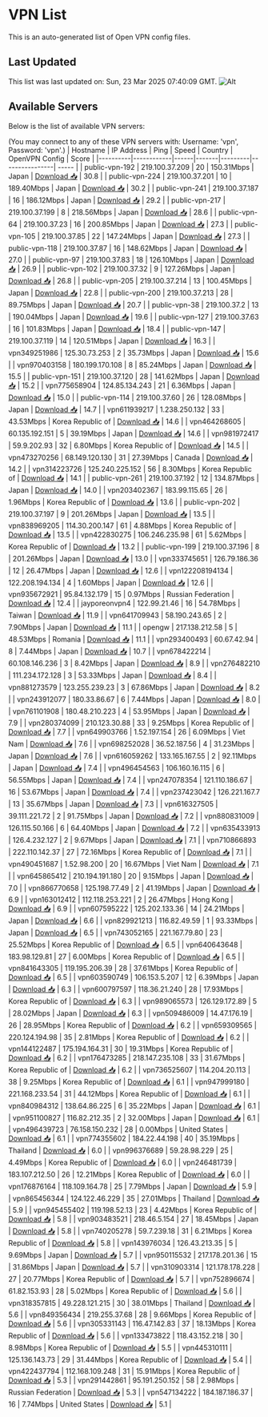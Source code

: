 # VPN List

This is an auto-generated list of Open VPN config files.

## Last Updated

This list was last updated on: Sun, 23 Mar 2025 07:40:09 GMT.
![Alt](https://repobeats.axiom.co/api/embed/186b98318ef1479477931607c1ad7d823f12451f.svg "Repobeats analytics image")

## Available Servers

Below is the list of available VPN servers:

(You may connect to any of these VPN servers with: Username: 'vpn', Password: 'vpn'.)
| Hostname | IP Address | Ping | Speed | Country | OpenVPN Config | Score |
|----------|------------|------|-------|---------|----------------| ----- |
| public-vpn-192 | 219.100.37.209 | 20 | 150.31Mbps | Japan | [Download 📥](./configs/server_0_JP.ovpn) | 30.8 |
| public-vpn-224 | 219.100.37.201 | 10 | 189.40Mbps | Japan | [Download 📥](./configs/server_1_JP.ovpn) | 30.2 |
| public-vpn-241 | 219.100.37.187 | 16 | 186.12Mbps | Japan | [Download 📥](./configs/server_2_JP.ovpn) | 29.2 |
| public-vpn-217 | 219.100.37.199 | 8 | 218.56Mbps | Japan | [Download 📥](./configs/server_3_JP.ovpn) | 28.6 |
| public-vpn-64 | 219.100.37.23 | 16 | 200.85Mbps | Japan | [Download 📥](./configs/server_4_JP.ovpn) | 27.3 |
| public-vpn-105 | 219.100.37.85 | 22 | 147.24Mbps | Japan | [Download 📥](./configs/server_5_JP.ovpn) | 27.3 |
| public-vpn-118 | 219.100.37.87 | 16 | 148.62Mbps | Japan | [Download 📥](./configs/server_6_JP.ovpn) | 27.0 |
| public-vpn-97 | 219.100.37.83 | 18 | 126.10Mbps | Japan | [Download 📥](./configs/server_7_JP.ovpn) | 26.9 |
| public-vpn-102 | 219.100.37.32 | 9 | 127.26Mbps | Japan | [Download 📥](./configs/server_8_JP.ovpn) | 26.8 |
| public-vpn-205 | 219.100.37.214 | 13 | 100.45Mbps | Japan | [Download 📥](./configs/server_9_JP.ovpn) | 22.8 |
| public-vpn-200 | 219.100.37.213 | 28 | 89.75Mbps | Japan | [Download 📥](./configs/server_10_JP.ovpn) | 20.7 |
| public-vpn-38 | 219.100.37.2 | 13 | 190.04Mbps | Japan | [Download 📥](./configs/server_11_JP.ovpn) | 19.6 |
| public-vpn-127 | 219.100.37.63 | 16 | 101.83Mbps | Japan | [Download 📥](./configs/server_12_JP.ovpn) | 18.4 |
| public-vpn-147 | 219.100.37.119 | 14 | 120.51Mbps | Japan | [Download 📥](./configs/server_13_JP.ovpn) | 16.3 |
| vpn349251986 | 125.30.73.253 | 2 | 35.73Mbps | Japan | [Download 📥](./configs/server_14_JP.ovpn) | 15.6 |
| vpn970403158 | 180.199.170.108 | 8 | 85.24Mbps | Japan | [Download 📥](./configs/server_15_JP.ovpn) | 15.5 |
| public-vpn-151 | 219.100.37.120 | 28 | 141.62Mbps | Japan | [Download 📥](./configs/server_16_JP.ovpn) | 15.2 |
| vpn775658904 | 124.85.134.243 | 21 | 6.36Mbps | Japan | [Download 📥](./configs/server_17_JP.ovpn) | 15.0 |
| public-vpn-114 | 219.100.37.60 | 26 | 128.08Mbps | Japan | [Download 📥](./configs/server_18_JP.ovpn) | 14.7 |
| vpn611939217 | 1.238.250.132 | 33 | 43.53Mbps | Korea Republic of | [Download 📥](./configs/server_19_KR.ovpn) | 14.6 |
| vpn464268605 | 60.135.192.151 | 5 | 39.19Mbps | Japan | [Download 📥](./configs/server_20_JP.ovpn) | 14.6 |
| vpn981972417 | 59.9.202.93 | 32 | 6.80Mbps | Korea Republic of | [Download 📥](./configs/server_21_KR.ovpn) | 14.5 |
| vpn473270256 | 68.149.120.130 | 31 | 27.39Mbps | Canada | [Download 📥](./configs/server_22_CA.ovpn) | 14.2 |
| vpn314223726 | 125.240.225.152 | 56 | 8.30Mbps | Korea Republic of | [Download 📥](./configs/server_23_KR.ovpn) | 14.1 |
| public-vpn-261 | 219.100.37.192 | 12 | 134.87Mbps | Japan | [Download 📥](./configs/server_24_JP.ovpn) | 14.0 |
| vpn203402367 | 183.99.115.65 | 26 | 1.96Mbps | Korea Republic of | [Download 📥](./configs/server_25_KR.ovpn) | 13.6 |
| public-vpn-202 | 219.100.37.197 | 9 | 201.26Mbps | Japan | [Download 📥](./configs/server_26_JP.ovpn) | 13.5 |
| vpn838969205 | 114.30.200.147 | 61 | 4.88Mbps | Korea Republic of | [Download 📥](./configs/server_27_KR.ovpn) | 13.5 |
| vpn422830275 | 106.246.235.98 | 61 | 5.62Mbps | Korea Republic of | [Download 📥](./configs/server_28_KR.ovpn) | 13.2 |
| public-vpn-199 | 219.100.37.196 | 8 | 201.26Mbps | Japan | [Download 📥](./configs/server_29_JP.ovpn) | 13.0 |
| vpn333745651 | 126.79.186.36 | 12 | 26.47Mbps | Japan | [Download 📥](./configs/server_30_JP.ovpn) | 12.6 |
| vpn122208194134 | 122.208.194.134 | 4 | 1.60Mbps | Japan | [Download 📥](./configs/server_31_JP.ovpn) | 12.6 |
| vpn935672921 | 95.84.132.179 | 15 | 0.97Mbps | Russian Federation | [Download 📥](./configs/server_32_RU.ovpn) | 12.4 |
| jayporeonvpn4 | 122.99.21.46 | 16 | 54.78Mbps | Taiwan | [Download 📥](./configs/server_33_TW.ovpn) | 11.9 |
| vpn641709943 | 58.190.243.65 | 2 | 7.90Mbps | Japan | [Download 📥](./configs/server_34_JP.ovpn) | 11.1 |
| opengw | 217.138.212.58 | 5 | 48.53Mbps | Romania | [Download 📥](./configs/server_35_RO.ovpn) | 11.1 |
| vpn293400493 | 60.67.42.94 | 8 | 7.44Mbps | Japan | [Download 📥](./configs/server_36_JP.ovpn) | 10.7 |
| vpn678422214 | 60.108.146.236 | 3 | 8.42Mbps | Japan | [Download 📥](./configs/server_37_JP.ovpn) | 8.9 |
| vpn276482210 | 111.234.172.128 | 3 | 53.33Mbps | Japan | [Download 📥](./configs/server_38_JP.ovpn) | 8.4 |
| vpn881273579 | 123.255.239.23 | 3 | 67.86Mbps | Japan | [Download 📥](./configs/server_39_JP.ovpn) | 8.2 |
| vpn243912077 | 180.33.86.67 | 6 | 7.44Mbps | Japan | [Download 📥](./configs/server_40_JP.ovpn) | 8.0 |
| vpn761101908 | 180.48.210.223 | 4 | 53.95Mbps | Japan | [Download 📥](./configs/server_41_JP.ovpn) | 7.9 |
| vpn280374099 | 210.123.30.88 | 33 | 9.25Mbps | Korea Republic of | [Download 📥](./configs/server_42_KR.ovpn) | 7.7 |
| vpn649903766 | 1.52.197.154 | 26 | 6.09Mbps | Viet Nam | [Download 📥](./configs/server_43_VN.ovpn) | 7.6 |
| vpn698252028 | 36.52.187.56 | 4 | 31.23Mbps | Japan | [Download 📥](./configs/server_44_JP.ovpn) | 7.6 |
| vpn616059262 | 133.165.167.55 | 2 | 92.11Mbps | Japan | [Download 📥](./configs/server_45_JP.ovpn) | 7.4 |
| vpn496454563 | 106.160.16.115 | 6 | 56.55Mbps | Japan | [Download 📥](./configs/server_46_JP.ovpn) | 7.4 |
| vpn247078354 | 121.110.186.67 | 16 | 53.67Mbps | Japan | [Download 📥](./configs/server_47_JP.ovpn) | 7.4 |
| vpn237423042 | 126.221.167.7 | 13 | 35.67Mbps | Japan | [Download 📥](./configs/server_48_JP.ovpn) | 7.3 |
| vpn616327505 | 39.111.221.72 | 2 | 91.75Mbps | Japan | [Download 📥](./configs/server_49_JP.ovpn) | 7.2 |
| vpn880831009 | 126.115.50.166 | 6 | 64.40Mbps | Japan | [Download 📥](./configs/server_50_JP.ovpn) | 7.2 |
| vpn635433913 | 126.4.232.127 | 2 | 9.67Mbps | Japan | [Download 📥](./configs/server_51_JP.ovpn) | 7.1 |
| vpn710866893 | 222.110.142.37 | 27 | 72.16Mbps | Korea Republic of | [Download 📥](./configs/server_52_KR.ovpn) | 7.1 |
| vpn490451687 | 1.52.98.200 | 20 | 16.67Mbps | Viet Nam | [Download 📥](./configs/server_53_VN.ovpn) | 7.1 |
| vpn645865412 | 210.194.191.180 | 20 | 9.15Mbps | Japan | [Download 📥](./configs/server_54_JP.ovpn) | 7.0 |
| vpn866770658 | 125.198.77.49 | 2 | 41.19Mbps | Japan | [Download 📥](./configs/server_55_JP.ovpn) | 6.9 |
| vpn163012412 | 112.118.253.221 | 2 | 26.47Mbps | Hong Kong | [Download 📥](./configs/server_56_HK.ovpn) | 6.9 |
| vpn607595222 | 125.202.133.36 | 14 | 24.21Mbps | Japan | [Download 📥](./configs/server_57_JP.ovpn) | 6.6 |
| vpn829921213 | 116.82.49.59 | 1 | 93.33Mbps | Japan | [Download 📥](./configs/server_58_JP.ovpn) | 6.5 |
| vpn743052165 | 221.167.79.80 | 23 | 25.52Mbps | Korea Republic of | [Download 📥](./configs/server_59_KR.ovpn) | 6.5 |
| vpn640643648 | 183.98.129.81 | 27 | 6.00Mbps | Korea Republic of | [Download 📥](./configs/server_60_KR.ovpn) | 6.5 |
| vpn841643305 | 119.195.206.39 | 28 | 37.61Mbps | Korea Republic of | [Download 📥](./configs/server_61_KR.ovpn) | 6.5 |
| vpn603590749 | 106.153.5.207 | 12 | 6.39Mbps | Japan | [Download 📥](./configs/server_62_JP.ovpn) | 6.3 |
| vpn600797597 | 118.36.21.240 | 28 | 17.93Mbps | Korea Republic of | [Download 📥](./configs/server_63_KR.ovpn) | 6.3 |
| vpn989065573 | 126.129.172.89 | 5 | 28.02Mbps | Japan | [Download 📥](./configs/server_64_JP.ovpn) | 6.3 |
| vpn509486009 | 14.47.176.19 | 26 | 28.95Mbps | Korea Republic of | [Download 📥](./configs/server_65_KR.ovpn) | 6.2 |
| vpn659309565 | 220.124.194.98 | 35 | 2.81Mbps | Korea Republic of | [Download 📥](./configs/server_66_KR.ovpn) | 6.2 |
| vpn144122487 | 175.194.164.31 | 30 | 19.31Mbps | Korea Republic of | [Download 📥](./configs/server_67_KR.ovpn) | 6.2 |
| vpn176473285 | 218.147.235.108 | 33 | 31.67Mbps | Korea Republic of | [Download 📥](./configs/server_68_KR.ovpn) | 6.2 |
| vpn736525607 | 114.204.20.113 | 38 | 9.25Mbps | Korea Republic of | [Download 📥](./configs/server_69_KR.ovpn) | 6.1 |
| vpn947999180 | 221.168.233.54 | 31 | 44.12Mbps | Korea Republic of | [Download 📥](./configs/server_70_KR.ovpn) | 6.1 |
| vpn840984312 | 138.64.86.225 | 6 | 35.22Mbps | Japan | [Download 📥](./configs/server_71_JP.ovpn) | 6.1 |
| vpn951100827 | 116.82.212.35 | 2 | 32.00Mbps | Japan | [Download 📥](./configs/server_72_JP.ovpn) | 6.1 |
| vpn496439723 | 76.158.150.232 | 28 | 0.00Mbps | United States | [Download 📥](./configs/server_73_US.ovpn) | 6.1 |
| vpn774355602 | 184.22.44.198 | 40 | 35.19Mbps | Thailand | [Download 📥](./configs/server_74_TH.ovpn) | 6.0 |
| vpn996376689 | 59.28.98.229 | 25 | 4.49Mbps | Korea Republic of | [Download 📥](./configs/server_75_KR.ovpn) | 6.0 |
| vpn246481739 | 183.107.212.50 | 26 | 12.21Mbps | Korea Republic of | [Download 📥](./configs/server_76_KR.ovpn) | 6.0 |
| vpn176876164 | 118.109.164.78 | 25 | 7.79Mbps | Japan | [Download 📥](./configs/server_77_JP.ovpn) | 5.9 |
| vpn865456344 | 124.122.46.229 | 35 | 27.01Mbps | Thailand | [Download 📥](./configs/server_78_TH.ovpn) | 5.9 |
| vpn945455402 | 119.198.52.13 | 23 | 4.42Mbps | Korea Republic of | [Download 📥](./configs/server_79_KR.ovpn) | 5.8 |
| vpn903483521 | 218.46.5.154 | 27 | 18.45Mbps | Japan | [Download 📥](./configs/server_80_JP.ovpn) | 5.8 |
| vpn740205278 | 59.7.239.18 | 31 | 6.21Mbps | Korea Republic of | [Download 📥](./configs/server_81_KR.ovpn) | 5.8 |
| vpn143976034 | 126.43.213.35 | 5 | 9.69Mbps | Japan | [Download 📥](./configs/server_82_JP.ovpn) | 5.7 |
| vpn950115532 | 217.178.201.36 | 15 | 31.86Mbps | Japan | [Download 📥](./configs/server_83_JP.ovpn) | 5.7 |
| vpn310903314 | 121.178.178.228 | 27 | 20.77Mbps | Korea Republic of | [Download 📥](./configs/server_84_KR.ovpn) | 5.7 |
| vpn752896674 | 61.82.153.93 | 28 | 5.02Mbps | Korea Republic of | [Download 📥](./configs/server_85_KR.ovpn) | 5.6 |
| vpn318357815 | 49.228.121.215 | 30 | 38.01Mbps | Thailand | [Download 📥](./configs/server_86_TH.ovpn) | 5.6 |
| vpn849356434 | 219.255.37.68 | 28 | 9.66Mbps | Korea Republic of | [Download 📥](./configs/server_87_KR.ovpn) | 5.6 |
| vpn305331143 | 116.47.142.83 | 37 | 18.13Mbps | Korea Republic of | [Download 📥](./configs/server_88_KR.ovpn) | 5.6 |
| vpn133473822 | 118.43.152.218 | 30 | 8.98Mbps | Korea Republic of | [Download 📥](./configs/server_89_KR.ovpn) | 5.5 |
| vpn445310111 | 125.136.143.73 | 29 | 31.44Mbps | Korea Republic of | [Download 📥](./configs/server_90_KR.ovpn) | 5.4 |
| vpn422437794 | 112.168.109.248 | 31 | 15.91Mbps | Korea Republic of | [Download 📥](./configs/server_91_KR.ovpn) | 5.3 |
| vpn291442861 | 95.191.250.152 | 58 | 2.98Mbps | Russian Federation | [Download 📥](./configs/server_92_RU.ovpn) | 5.3 |
| vpn547134222 | 184.187.186.37 | 16 | 7.74Mbps | United States | [Download 📥](./configs/server_93_US.ovpn) | 5.1 |

